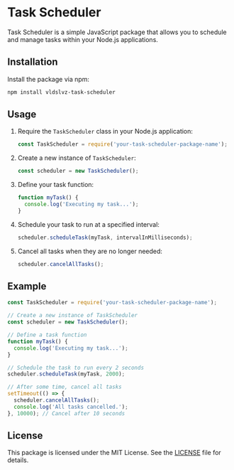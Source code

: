 # Task Scheduler

Task Scheduler is a simple JavaScript package that allows you to schedule and manage tasks within your Node.js applications.

## Installation

Install the package via npm:

```bash
npm install vldslvz-task-scheduler
```

## Usage

1. Require the `TaskScheduler` class in your Node.js application:

    ```javascript
    const TaskScheduler = require('your-task-scheduler-package-name');
    ```

2. Create a new instance of `TaskScheduler`:

    ```javascript
    const scheduler = new TaskScheduler();
    ```

3. Define your task function:

    ```javascript
    function myTask() {
      console.log('Executing my task...');
    }
    ```

4. Schedule your task to run at a specified interval:

    ```javascript
    scheduler.scheduleTask(myTask, intervalInMilliseconds);
    ```

5. Cancel all tasks when they are no longer needed:

    ```javascript
    scheduler.cancelAllTasks();
    ```

## Example

```javascript
const TaskScheduler = require('your-task-scheduler-package-name');

// Create a new instance of TaskScheduler
const scheduler = new TaskScheduler();

// Define a task function
function myTask() {
  console.log('Executing my task...');
}

// Schedule the task to run every 2 seconds
scheduler.scheduleTask(myTask, 2000);

// After some time, cancel all tasks
setTimeout(() => {
  scheduler.cancelAllTasks();
  console.log('All tasks cancelled.');
}, 10000); // Cancel after 10 seconds
```

## License

This package is licensed under the MIT License. See the [LICENSE](LICENSE) file for details.
